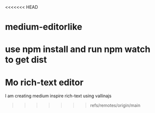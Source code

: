 <<<<<<< HEAD
# medium-editorlike
use npm install and run npm watch to get dist
=======
# Mo rich-text editor
I am creating medium inspire rich-text using vallinajs
>>>>>>> refs/remotes/origin/main
